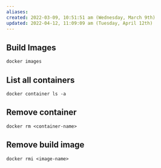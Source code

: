 ```yaml
---
aliases: 
created: 2022-03-09, 10:51:51 am (Wednesday, March 9th)
updated: 2022-04-12, 11:09:09 am (Tuesday, April 12th)
---
```

## Build Images
`docker images`

## List all containers
`docker container ls -a`

## Remove container
`docker rm <container-name>`

## Remove build image
`docker rmi <image-name>`